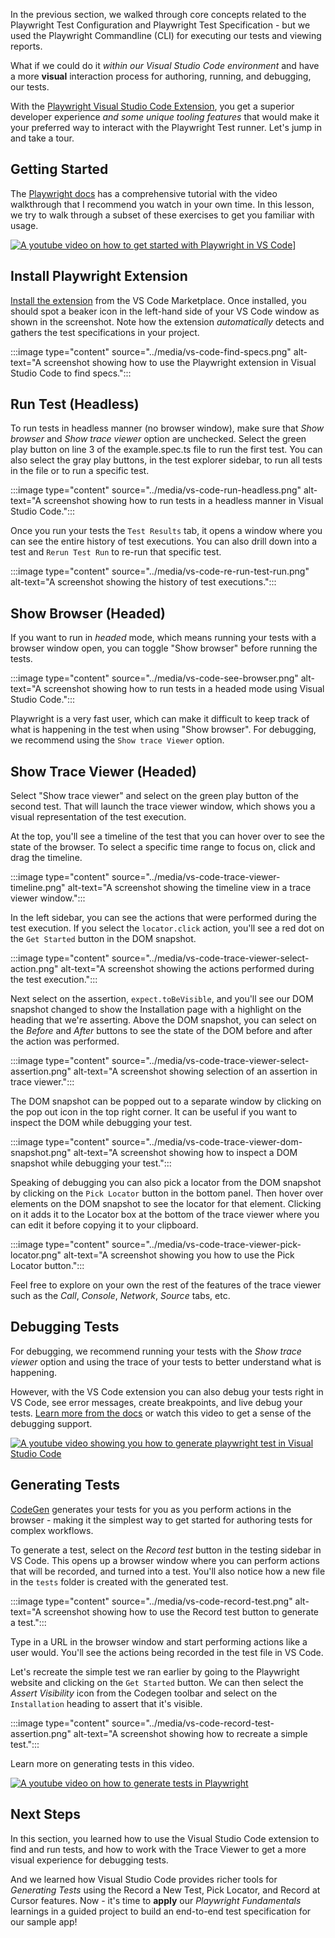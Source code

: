 In the previous section, we walked through core concepts related to the Playwright Test Configuration and Playwright Test Specification - but we used the Playwright Commandline (CLI) for executing our tests and viewing reports.

What if we could do it *within our Visual Studio Code environment* and have a more **visual** interaction process for authoring, running, and debugging, our tests.

With the [Playwright Visual Studio Code Extension](https://marketplace.visualstudio.com/items?itemName=ms-playwright.playwright), you get a superior developer experience *and some unique tooling features* that would make it your preferred way to interact with the Playwright Test runner. Let's jump in and take a tour.

## Getting Started

The [Playwright docs](https://playwright.dev/docs/getting-started-vscode) has a comprehensive tutorial with the video walkthrough that I recommend you watch in your own time. In this lesson, we try to walk through a subset of these exercises to get you familiar with usage.

[![A youtube video on how to get started with Playwright in VS Code](../media/vs-code-youtube.jpeg)](https://youtu.be/Xz6lhEzgI5I)]

## Install Playwright Extension

[Install the extension](https://marketplace.visualstudio.com/items?itemName=ms-playwright.playwright) from the VS Code Marketplace. Once installed, you should spot a beaker icon in the left-hand side of your VS Code window as shown in the screenshot. Note how the extension *automatically* detects and gathers the test specifications in your project.

:::image type="content" source="../media/vs-code-find-specs.png" alt-text="A screenshot showing how to use the Playwright extension in Visual Studio Code to find specs.":::

## Run Test (Headless)

To run tests in headless manner (no browser window), make sure that *Show browser* and *Show trace viewer* option are unchecked. Select the green play button on line 3 of the example.spec.ts file to run the first test. You can also select the gray play buttons, in the test explorer sidebar, to run all tests in the file or to run a specific test.

:::image type="content" source="../media/vs-code-run-headless.png" alt-text="A screenshot showing how to run tests in a headless manner in Visual Studio Code.":::

Once you run your tests the `Test Results` tab, it opens a window where you can see the entire history of test executions. You can also drill down into a test and `Rerun Test Run` to re-run that specific test.

:::image type="content" source="../media/vs-code-re-run-test-run.png" alt-text="A screenshot showing the history of test executions.":::

## Show Browser (Headed)

If you want to run in *headed* mode, which means running your tests with a browser window open, you can toggle "Show browser" before running the tests.

:::image type="content" source="../media/vs-code-see-browser.png" alt-text="A screenshot showing how to run tests in a headed mode using Visual Studio Code.":::

Playwright is a very fast user, which can make it difficult to keep track of what is happening in the test when using "Show browser". For debugging, we recommend using the `Show trace Viewer` option.

## Show Trace Viewer (Headed)

Select "Show trace viewer" and select on the green play button of the second test. That will launch the trace viewer window, which shows you a visual representation of the test execution.

At the top, you'll see a timeline of the test that you can hover over to see the state of the browser. To select a specific time range to focus on, click and drag the timeline.

:::image type="content" source="../media/vs-code-trace-viewer-timeline.png" alt-text="A screenshot showing the timeline view in a trace viewer window.":::

In the left sidebar, you can see the actions that were performed during the test execution. If you select the `locator.click` action, you'll see a red dot on the `Get Started` button in the DOM snapshot.

:::image type="content" source="../media/vs-code-trace-viewer-select-action.png" alt-text="A screenshot showing the actions performed during the test execution.":::

Next select on the assertion, `expect.toBeVisible`, and you'll see our DOM snapshot changed to show the Installation page with a highlight on the heading that we're asserting. Above the DOM snapshot, you can select on the *Before* and *After* buttons to see the state of the DOM before and after the action was performed.

:::image type="content" source="../media/vs-code-trace-viewer-select-assertion.png" alt-text="A screenshot showing selection of an assertion in trace viewer.":::

The DOM snapshot can be popped out to a separate window by clicking on the pop out icon in the top right corner. It can be useful if you want to inspect the DOM while debugging your test.

:::image type="content" source="../media/vs-code-trace-viewer-dom-snapshot.png" alt-text="A screenshot showing how to inspect a DOM snapshot while debugging your test.":::

Speaking of debugging you can also pick a locator from the DOM snapshot by clicking on the `Pick Locator` button in the bottom panel. Then hover over elements on the DOM snapshot to see the locator for that element. Clicking on it adds it to the Locator box at the bottom of the trace viewer where you can edit it before copying it to your clipboard.

:::image type="content" source="../media/vs-code-trace-viewer-pick-locator.png" alt-text="A screenshot showing you how to use the Pick Locator button.":::

Feel free to explore on your own the rest of the features of the trace viewer such as the *Call*, *Console*, *Network*, *Source* tabs, etc.

## Debugging Tests

For debugging, we recommend running your tests with the *Show trace viewer* option and using the trace of your tests to better understand what is happening.

However, with the VS Code extension you can also debug your tests right in VS Code, see error messages, create breakpoints, and live debug your tests. [Learn more from the docs](https://playwright.dev/docs/getting-started-vscode) or watch this video to get a sense of the debugging support.

[![A youtube video showing you how to generate playwright test in Visual Studio Code](../media/tests-in-playwright-vs-code-youtube.jpg)](https://youtu.be/LM4yqrOzmFE)

## Generating Tests

[CodeGen](https://playwright.dev/docs/codegen-intro) generates your tests for you as you perform actions in the browser - making it the simplest way to get started for authoring tests for complex workflows.

To generate a test, select on the *Record test* button in the testing sidebar in VS Code. This opens up a browser window where you can perform actions that will be recorded, and turned into a test. You'll also notice how a new file in the `tests` folder is created with the generated test.

:::image type="content" source="../media/vs-code-record-test.png" alt-text="A screenshot showing how to use the Record test button to generate a test.":::

Type in a URL in the browser window and start performing actions like a user would. You'll see the actions being recorded in the test file in VS Code.

Let's recreate the simple test we ran earlier by going to the Playwright website and clicking on the `Get Started` button. We can then select the *Assert Visibility* icon from the Codegen toolbar and select on the `Installation` heading to assert that it's visible.

:::image type="content" source="../media/vs-code-record-test-assertion.png" alt-text="A screenshot showing how to recreate a simple test.":::

Learn more on generating tests in this video.

[![A youtube video on how to generate tests in Playwright](../media/generate-tests-in-playwright.jpeg)](https://youtu.be/5XIZPqKkdBA)

## Next Steps

In this section, you learned how to use the Visual Studio Code extension to find and run tests, and how to work with the Trace Viewer to get a more visual experience for debugging tests.

And we learned how Visual Studio Code provides richer tools for *Generating Tests* using the Record a New Test, Pick Locator, and Record at Cursor features. Now - it's time to **apply** our *Playwright Fundamentals* learnings in a guided project to build an end-to-end test specification for our sample app!
